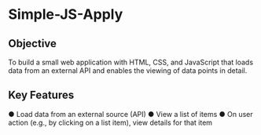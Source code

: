 # Simple-JS-Apply

## Objective
To build a small web application with HTML, CSS, and JavaScript that loads
data from an external API and enables the viewing of data points in detail.

## Key Features
● Load data from an external source (API)
● View a list of items
● On user action (e.g., by clicking on a list item), view details for that item
